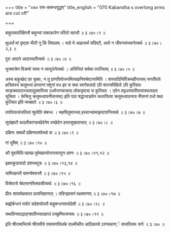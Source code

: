 +++
title = "०७० राम-कबन्धयुद्धम्"
title_english = "070 Kabandha s overlong arms are cut off"

+++


बाहुपाशपरिक्षिप्तौ बाहुभ्यां पाशाकारेण परितो व्याप्तौ  ॥  ३।७०।१  ॥   

  

क्षुधार्तं मां दृष्ट्वा भीतौ नु किं तिष्ठतम् । यतो मे आहारार्थं
संदिष्टौ, अतो न जीवनसंभावनेत्यर्थः  ॥  ३।७०।२,३  ॥   

  

पुरा आदत्ते आदास्यतीत्यर्थः  ॥  ३।७०।४  ॥   

  

भुजमात्रेण विक्रमो यस्य न त्वायुधेनेत्यर्थः । अतिजितं सर्वथा पराजितम्  ॥ 
३।७०।५  ॥   

  

अस्य बाहुच्छेद एव युक्तः, न तु प्राणवियोजनमित्याहनिश्चेष्टानामिति ।
शस्त्रादिभिर्विक्रमहीनानाम् जगतीपतेः क्षत्रियस्य क्रतुमध्यं प्राप्तानां
पशूनां वध इव स यथा स्वर्गफलदो ऽपि शास्त्रविहितो ऽपि कुत्सितः
साङ्ख्यपातञ्जलाद्युक्तरीत्या ऽधर्मजनकत्वात् लोकदृष्ट्या च कुत्सितः । एतेन
तद्वधस्यापीपत्पापफलदता सूचिता । केचित्तु क्रतुमध्यापनीतानाम्ऽ इति पाठं
श्रद्धाजाड्येन कल्पयित्वा क्रतुमध्यादन्यत्र नीतानां वधो यथा कुत्सित इति
व्यचक्षते  ॥  ३।७०।६  ॥   

  

तयोरेतत्संजल्पितं श्रुत्वेति संबन्धः । भक्षयितुमारभत्
हस्ताभ्यामाकृष्टवानित्यर्थः  ॥  ३।७०।७  ॥   

  

सुसंहृष्टौ कदलीकाण्डच्छेदेनेव तच्छेदेन हस्तसुखलाभात्  ॥  ३।७०।८  ॥   

  

दक्षिणः समर्थो दक्षिणपार्श्वस्थो वा  ॥  ३।७०।९  ॥   

  

गां भूमिम्  ॥  ३।७०।१०  ॥   

  

कौ युवामिति पप्रच्छ पूर्वमप्राप्तोत्तरत्वात्पुनः प्रश्नः  ॥  ३।७०।११,१२
 ॥   

  

इक्ष्वाकुदायादो दशरथपुत्रः  ॥  ३।७०।१३,१४  ॥   

  

यामिच्छन्तौ यामन्वेषयन्तौ  ॥  ३।७०।१५  ॥   

  

विचेष्टसे चेष्टमानस्तिष्ठसीत्यर्थः  ॥  ३।७०।१६  ॥   

  

प्रीतः शापमोक्षकाल प्रत्यभिज्ञानात् । तदिन्द्रवचनं वक्ष्यमाणम्  ॥ 
३।७०।१७  ॥   

  

बाह्वोर्बन्धनं ययोरं सदेशयोस्तौ बाहुबन्धनावसंदेशौ  ॥  ३।७०।१८  ॥   

  

यथाविनयाद्याद्गशाविनयात्प्राप्तं तच्छृण्वित्यन्वयः  ॥  ३।७०।१९  ॥   

  

इति श्रीरामाभिरामे श्रीरामीये रामायणतिलके वाल्मीकीय आदिकाव्ये ऽरण्यकाण्े
सप्ततितमः सर्गः  ॥  ३।७०  ॥   

  


